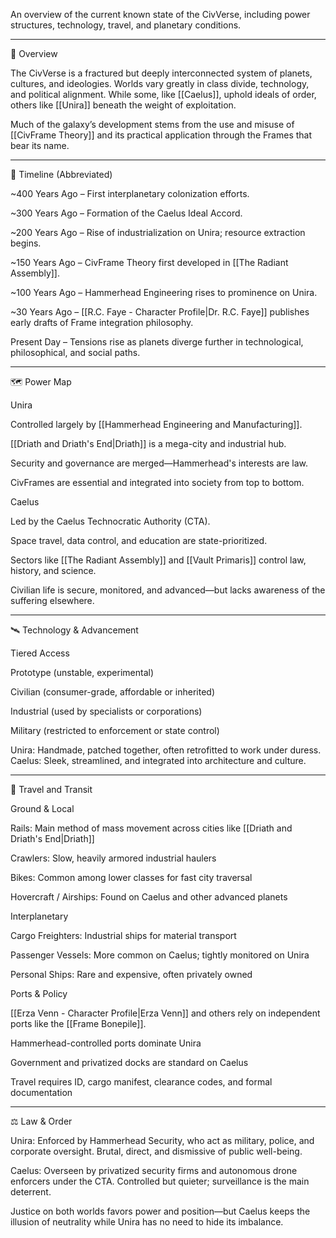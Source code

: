
An overview of the current known state of the CivVerse, including power structures, technology, travel, and planetary conditions.


---

🌌 Overview

The CivVerse is a fractured but deeply interconnected system of planets, cultures, and ideologies. Worlds vary greatly in class divide, technology, and political alignment. While some, like [[Caelus]], uphold ideals of order, others like [[Unira]] beneath the weight of exploitation.

Much of the galaxy’s development stems from the use and misuse of [[CivFrame Theory]] and its practical application through the Frames that bear its name.


---

📜 Timeline (Abbreviated)

~400 Years Ago – First interplanetary colonization efforts.

~300 Years Ago – Formation of the Caelus Ideal Accord.

~200 Years Ago – Rise of industrialization on Unira; resource extraction begins.

~150 Years Ago – CivFrame Theory first developed in [[The Radiant Assembly]].

~100 Years Ago – Hammerhead Engineering rises to prominence on Unira.

~30 Years Ago – [[R.C. Faye - Character Profile|Dr. R.C. Faye]] publishes early drafts of Frame integration philosophy.

Present Day – Tensions rise as planets diverge further in technological, philosophical, and social paths.



---

🗺️ Power Map

Unira

Controlled largely by [[Hammerhead Engineering and Manufacturing]].

[[Driath and Driath's End|Driath]] is a mega-city and industrial hub.

Security and governance are merged—Hammerhead's interests are law.

CivFrames are essential and integrated into society from top to bottom.


Caelus

Led by the Caelus Technocratic Authority (CTA).

Space travel, data control, and education are state-prioritized.

Sectors like [[The Radiant Assembly]] and [[Vault Primaris]] control law, history, and science.

Civilian life is secure, monitored, and advanced—but lacks awareness of the suffering elsewhere.



---

🛰️ Technology & Advancement

Tiered Access

Prototype (unstable, experimental)

Civilian (consumer-grade, affordable or inherited)

Industrial (used by specialists or corporations)

Military (restricted to enforcement or state control)


Unira: Handmade, patched together, often retrofitted to work under duress.
Caelus: Sleek, streamlined, and integrated into architecture and culture.


---

🚚 Travel and Transit

Ground & Local

Rails: Main method of mass movement across cities like [[Driath and Driath's End|Driath]]

Crawlers: Slow, heavily armored industrial haulers

Bikes: Common among lower classes for fast city traversal

Hovercraft / Airships: Found on Caelus and other advanced planets


Interplanetary

Cargo Freighters: Industrial ships for material transport

Passenger Vessels: More common on Caelus; tightly monitored on Unira

Personal Ships: Rare and expensive, often privately owned


Ports & Policy

[[Erza Venn - Character Profile|Erza Venn]] and others rely on independent ports like the [[Frame Bonepile]].

Hammerhead-controlled ports dominate Unira

Government and privatized docks are standard on Caelus

Travel requires ID, cargo manifest, clearance codes, and formal documentation



---

⚖️ Law & Order

Unira: Enforced by Hammerhead Security, who act as military, police, and corporate oversight. Brutal, direct, and dismissive of public well-being.

Caelus: Overseen by privatized security firms and autonomous drone enforcers under the CTA. Controlled but quieter; surveillance is the main deterrent.


Justice on both worlds favors power and position—but Caelus keeps the illusion of neutrality while Unira has no need to hide its imbalance.

